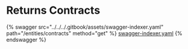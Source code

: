 # Returns Contracts

{% swagger src="../../../.gitbook/assets/swagger-indexer.yaml" path="/entities/contracts" method="get" %}
[swagger-indexer.yaml](../../../.gitbook/assets/swagger-indexer.yaml)
{% endswagger %}
